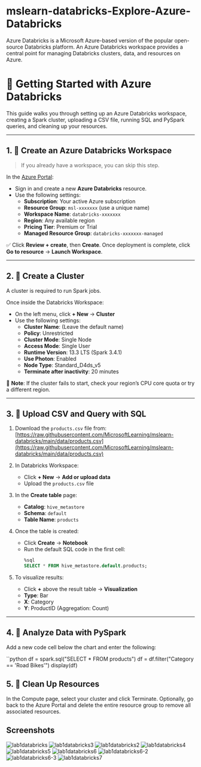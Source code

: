 # mslearn-databricks-Explore-Azure-Databricks
Azure Databricks is a Microsoft Azure-based version of the popular open-source Databricks platform.  An Azure Databricks workspace provides a central point for managing Databricks clusters, data, and resources on Azure.
# 🚀 Getting Started with Azure Databricks

This guide walks you through setting up an Azure Databricks workspace, creating a Spark cluster, uploading a CSV file, running SQL and PySpark queries, and cleaning up your resources.

---

## 1. 🚀 Create an Azure Databricks Workspace

> If you already have a workspace, you can skip this step.

In the [Azure Portal](https://portal.azure.com):

- Sign in and create a new **Azure Databricks** resource.
- Use the following settings:
  - **Subscription**: Your active Azure subscription
  - **Resource Group**: `msl-xxxxxxx` (use a unique name)
  - **Workspace Name**: `databricks-xxxxxxx`
  - **Region**: Any available region
  - **Pricing Tier**: Premium or Trial
  - **Managed Resource Group**: `databricks-xxxxxxx-managed`

✅ Click **Review + create**, then **Create**. Once deployment is complete, click **Go to resource** → **Launch Workspace**.

---

## 2. 🧩 Create a Cluster

A cluster is required to run Spark jobs.

Once inside the Databricks Workspace:

- On the left menu, click **+ New** → **Cluster**
- Use the following settings:
  - **Cluster Name**: (Leave the default name)
  - **Policy**: Unrestricted
  - **Cluster Mode**: Single Node
  - **Access Mode**: Single User
  - **Runtime Version**: 13.3 LTS (Spark 3.4.1)
  - **Use Photon**: Enabled
  - **Node Type**: Standard_D4ds_v5
  - **Terminate after inactivity**: 20 minutes

📌 **Note**: If the cluster fails to start, check your region’s CPU core quota or try a different region.

---

## 3. 📂 Upload CSV and Query with SQL

1. Download the `products.csv` file from:  
   [https://raw.githubusercontent.com/MicrosoftLearning/mslearn-databricks/main/data/products.csv](https://raw.githubusercontent.com/MicrosoftLearning/mslearn-databricks/main/data/products.csv)

2. In Databricks Workspace:
   - Click **+ New** → **Add or upload data**
   - Upload the `products.csv` file

3. In the **Create table** page:
   - **Catalog**: `hive_metastore`
   - **Schema**: `default`
   - **Table Name**: `products`

4. Once the table is created:
   - Click **Create** → **Notebook**
   - Run the default SQL code in the first cell:
     ```sql
     %sql
     SELECT * FROM hive_metastore.default.products;
     ```

5. To visualize results:
   - Click **+** above the result table → **Visualization**
   - **Type**: Bar
   - **X**: Category
   - **Y**: ProductID (Aggregation: Count)

---

## 4. 🐍 Analyze Data with PySpark

Add a new code cell below the chart and enter the following:

``python
df = spark.sql("SELECT * FROM products")
df = df.filter("Category == 'Road Bikes'")
display(df)

## 5. 🧹 Clean Up Resources
In the Compute page, select your cluster and click Terminate.
Optionally, go back to the Azure Portal and delete the entire resource group to remove all associated resources.

## Screenshots

![lab1databricks](https://github.com/user-attachments/assets/35fca2bb-0751-4c1a-9ee0-e62d79912a97)
![lab1databricks3](https://github.com/user-attachments/assets/f470fea9-971c-4428-aeb8-0bdcdaed1d03)
![lab1databricks2](https://github.com/user-attachments/assets/a0eebcf3-982d-4e59-93f4-50ef9bd12c20)
![lab1databricks4](https://github.com/user-attachments/assets/d4c7ce71-e3e8-4b2c-8f5a-c54d02651659)
![lab1databricks5](https://github.com/user-attachments/assets/080a1d41-7f5e-4c93-b1fd-326092d33c7a)
![lab1databricks6](https://github.com/user-attachments/assets/663c0bd1-3214-41d3-a855-9afa4795647b)
![lab1databricks6-2](https://github.com/user-attachments/assets/592c1123-b806-4026-9f8d-e4dc1f49fb4b)
![lab1databricks6-3](https://github.com/user-attachments/assets/52f5dae2-92ec-4db5-b2aa-9801db882caa)
![lab1databricks7](https://github.com/user-attachments/assets/40a96d52-885a-476b-8f08-d28fc768373e)

